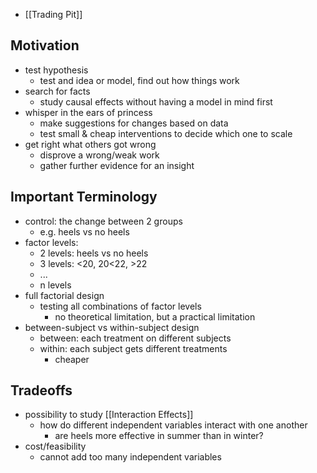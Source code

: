 - [[Trading Pit]]

## Motivation
- test hypothesis
	- test and idea or model, find out how things work
- search for facts
	- study causal effects without having a model in mind first
- whisper in the ears of princess
	- make suggestions for changes based on data
	- test small & cheap interventions to decide which one to scale
- get right what others got wrong
	- disprove a wrong/weak work
	- gather further evidence for an insight

## Important Terminology
- control: the change between 2 groups
	- e.g. heels vs no heels
- factor levels:
	- 2 levels: heels vs no heels
	- 3 levels: <20, 20<22, >22
	- ...
	- n levels
- full factorial design
	- testing all combinations of factor levels
		- no theoretical limitation, but a practical limitation
- between-subject vs within-subject design
	- between: each treatment on different subjects
	- within: each subject gets different treatments
		- cheaper

## Tradeoffs
- possibility to study [[Interaction Effects]] 
	- how do different independent variables interact with one another
		- are heels more effective in summer than in winter?
- cost/feasibility
	- cannot add too many independent variables